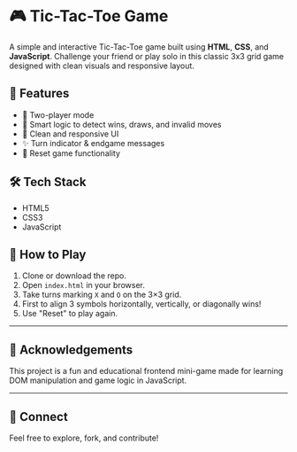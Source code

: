   # 🎮 Tic-Tac-Toe Game 
  
A simple and interactive Tic-Tac-Toe game built using **HTML**, **CSS**, and **JavaScript**. Challenge your friend or play solo in this classic 3x3 grid game designed with clean visuals and responsive layout.



## 🚀 Features

- 🎲 Two-player mode
- 🧠 Smart logic to detect wins, draws, and invalid moves
- 💅 Clean and responsive UI
- ✨ Turn indicator & endgame messages
- 🔁 Reset game functionality


## 🛠️ Tech Stack

- HTML5
- CSS3
- JavaScript 


## 🧩 How to Play

1. Clone or download the repo.
2. Open `index.html` in your browser.
3. Take turns marking `X` and `O` on the 3×3 grid.
4. First to align 3 symbols horizontally, vertically, or diagonally wins!
5. Use "Reset" to play again.

---
## 🙌 Acknowledgements

This project is a fun and educational frontend mini-game made for learning DOM manipulation and game logic in JavaScript.

---

## 🤝 Connect

Feel free to explore, fork, and contribute!
